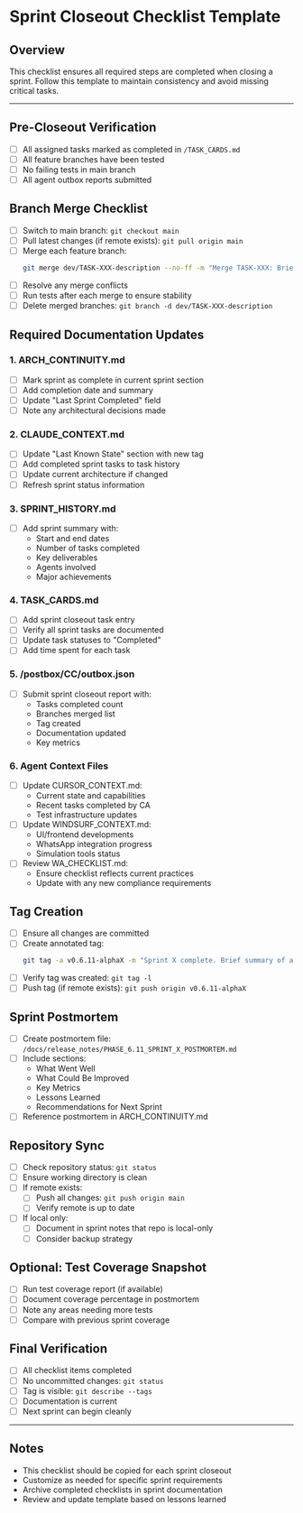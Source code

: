 # Sprint Closeout Checklist Template

## Overview
This checklist ensures all required steps are completed when closing a sprint. Follow this template to maintain consistency and avoid missing critical tasks.

---

## Pre-Closeout Verification
- [ ] All assigned tasks marked as completed in `/TASK_CARDS.md`
- [ ] All feature branches have been tested
- [ ] No failing tests in main branch
- [ ] All agent outbox reports submitted

## Branch Merge Checklist
- [ ] Switch to main branch: `git checkout main`
- [ ] Pull latest changes (if remote exists): `git pull origin main`
- [ ] Merge each feature branch:
  ```bash
  git merge dev/TASK-XXX-description --no-ff -m "Merge TASK-XXX: Brief description"
  ```
- [ ] Resolve any merge conflicts
- [ ] Run tests after each merge to ensure stability
- [ ] Delete merged branches: `git branch -d dev/TASK-XXX-description`

## Required Documentation Updates

### 1. ARCH_CONTINUITY.md
- [ ] Mark sprint as complete in current sprint section
- [ ] Add completion date and summary
- [ ] Update "Last Sprint Completed" field
- [ ] Note any architectural decisions made

### 2. CLAUDE_CONTEXT.md
- [ ] Update "Last Known State" section with new tag
- [ ] Add completed sprint tasks to task history
- [ ] Update current architecture if changed
- [ ] Refresh sprint status information

### 3. SPRINT_HISTORY.md
- [ ] Add sprint summary with:
  - Start and end dates
  - Number of tasks completed
  - Key deliverables
  - Agents involved
  - Major achievements

### 4. TASK_CARDS.md
- [ ] Add sprint closeout task entry
- [ ] Verify all sprint tasks are documented
- [ ] Update task statuses to "Completed"
- [ ] Add time spent for each task

### 5. /postbox/CC/outbox.json
- [ ] Submit sprint closeout report with:
  - Tasks completed count
  - Branches merged list
  - Tag created
  - Documentation updated
  - Key metrics

### 6. Agent Context Files
- [ ] Update CURSOR_CONTEXT.md:
  - Current state and capabilities
  - Recent tasks completed by CA
  - Test infrastructure updates
- [ ] Update WINDSURF_CONTEXT.md:
  - UI/frontend developments
  - WhatsApp integration progress
  - Simulation tools status
- [ ] Review WA_CHECKLIST.md:
  - Ensure checklist reflects current practices
  - Update with any new compliance requirements

## Tag Creation
- [ ] Ensure all changes are committed
- [ ] Create annotated tag:
  ```bash
  git tag -a v0.6.11-alphaX -m "Sprint X complete. Brief summary of achievements"
  ```
- [ ] Verify tag was created: `git tag -l`
- [ ] Push tag (if remote exists): `git push origin v0.6.11-alphaX`

## Sprint Postmortem
- [ ] Create postmortem file: `/docs/release_notes/PHASE_6.11_SPRINT_X_POSTMORTEM.md`
- [ ] Include sections:
  - What Went Well
  - What Could Be Improved
  - Key Metrics
  - Lessons Learned
  - Recommendations for Next Sprint
- [ ] Reference postmortem in ARCH_CONTINUITY.md

## Repository Sync
- [ ] Check repository status: `git status`
- [ ] Ensure working directory is clean
- [ ] If remote exists:
  - [ ] Push all changes: `git push origin main`
  - [ ] Verify remote is up to date
- [ ] If local only:
  - [ ] Document in sprint notes that repo is local-only
  - [ ] Consider backup strategy

## Optional: Test Coverage Snapshot
- [ ] Run test coverage report (if available)
- [ ] Document coverage percentage in postmortem
- [ ] Note any areas needing more tests
- [ ] Compare with previous sprint coverage

## Final Verification
- [ ] All checklist items completed
- [ ] No uncommitted changes: `git status`
- [ ] Tag is visible: `git describe --tags`
- [ ] Documentation is current
- [ ] Next sprint can begin cleanly

---

## Notes
- This checklist should be copied for each sprint closeout
- Customize as needed for specific sprint requirements
- Archive completed checklists in sprint documentation
- Review and update template based on lessons learned